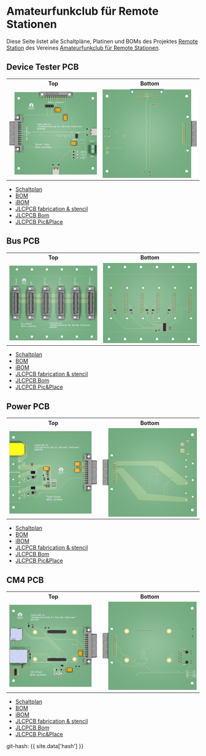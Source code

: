 ---
---

# Amateurfunkclub für Remote Stationen

Diese Seite listet alle Schaltpläne, Platinen und BOMs des Projektes [Remote Station](https://github.com/OE5XRX/RemoteStation) des Vereines [Amateurfunkclub für Remote Stationen](https://oe5xrx.org).

## Device Tester PCB

<table>
  <tr><th>Top</th><th>Bottom</th></tr>
  <tr>
    <td><img src="pcb/device_test/device_test-3D_top.png?dummy={{ site.time | date: '%s' }}" alt="top" /></td>
    <td><img src="pcb/device_test/device_test-3D_bottom.png?dummy={{ site.time | date: '%s' }}" alt="bottom" /></td>
  </tr>
</table>

- [Schaltplan](pcb/device_test/device_test-schematic.pdf)
- [BOM](pcb/device_test/device_test-bom.html)
- [iBOM](pcb/device_test/device_test-ibom.html)
- [JLCPCB fabrication & stencil](pcb/device_test/JLCPCB/device_test-_JLCPCB_compress.zip)
- [JLCPCB Bom](pcb/device_test/JLCPCB/device_test_bom_jlc.csv)
- [JLCPCB Pic&Place](pcb/device_test/JLCPCB/device_test_cpl_jlc.csv)

## Bus PCB

<table>
  <tr><th>Top</th><th>Bottom</th></tr>
  <tr>
    <td><img src="pcb/bus/bus-3D_top.png?dummy={{ site.time | date: '%s' }}" alt="top" /></td>
    <td><img src="pcb/bus/bus-3D_bottom.png?dummy={{ site.time | date: '%s' }}" alt="bottom" /></td>
  </tr>
</table>

- [Schaltplan](pcb/bus/bus-schematic.pdf)
- [BOM](pcb/bus/bus-bom.html)
- [iBOM](pcb/bus/bus-ibom.html)
- [JLCPCB fabrication & stencil](pcb/bus/JLCPCB/bus-_JLCPCB_compress.zip)
- [JLCPCB Bom](pcb/bus/JLCPCB/bus_bom_jlc.csv)
- [JLCPCB Pic&Place](pcb/bus/JLCPCB/bus_cpl_jlc.csv)

## Power PCB

<table>
  <tr><th>Top</th><th>Bottom</th></tr>
  <tr>
    <td><img src="pcb/power/power-3D_top.png?dummy={{ site.time | date: '%s' }}" alt="top" /></td>
    <td><img src="pcb/power/power-3D_bottom.png?dummy={{ site.time | date: '%s' }}" alt="bottom" /></td>
  </tr>
</table>

- [Schaltplan](pcb/power/power-schematic.pdf)
- [BOM](pcb/power/power-bom.html)
- [iBOM](pcb/power/power-ibom.html)
- [JLCPCB fabrication & stencil](pcb/power/JLCPCB/power-_JLCPCB_compress.zip)
- [JLCPCB Bom](pcb/power/JLCPCB/power_bom_jlc.csv)
- [JLCPCB Pic&Place](pcb/power/JLCPCB/power_cpl_jlc.csv)

## CM4 PCB

<table>
  <tr><th>Top</th><th>Bottom</th></tr>
  <tr>
    <td><img src="pcb/cm4/cm4-3D_top.png?dummy={{ site.time | date: '%s' }}" alt="top" /></td>
    <td><img src="pcb/cm4/cm4-3D_bottom.png?dummy={{ site.time | date: '%s' }}" alt="bottom" /></td>
  </tr>
</table>

- [Schaltplan](pcb/cm4/cm4-schematic.pdf)
- [BOM](pcb/cm4/cm4-bom.html)
- [iBOM](pcb/cm4/cm4-ibom.html)
- [JLCPCB fabrication & stencil](pcb/cm4/JLCPCB/cm4-_JLCPCB_compress.zip)
- [JLCPCB Bom](pcb/cm4/JLCPCB/cm4_bom_jlc.csv)
- [JLCPCB Pic&Place](pcb/cm4/JLCPCB/cm4_cpl_jlc.csv)

git-hash: {{ site.data['hash'] }}
